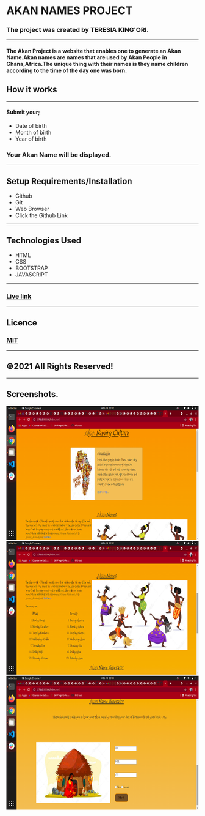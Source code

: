 # AKAN NAMES PROJECT
### The project was created by TERESIA KING'ORI.
______
#### The Akan Project is a website that enables one to generate an Akan Name.Akan names are names that are used by Akan People in  Ghana,Africa.The unique thing with their names is they name children according to the time of the day one was born.
## How it works
____
#### Submit your;
* Date of birth
* Month of birth
* Year of birth
### Your Akan Name will be displayed.
____
## Setup Requirements/Installation
* Github
* Git
* Web Browser
* Click the Github Link
______
## Technologies Used
* HTML
* CSS
* BOOTSTRAP
* JAVASCRIPT
____
### <a href=" https://teresia012.github.io/akan_names_project/">Live link</a>
____
## Licence
### <a href="https://choosealicense.com/licenses/mit/">MIT</a>
________
## &copy;2021 All Rights Reserved!
____
## Screenshots.
<img src="./assets/home.png" alt="" height="350px">
<img src="./assets/body.png" alt="" height="350px">
<img src="./assets/generator.png" alt="" height="350px">

